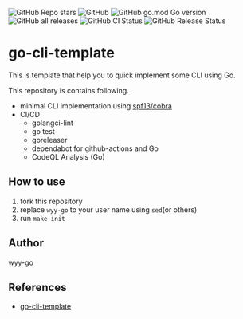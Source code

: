 ![GitHub Repo stars](https://img.shields.io/github/stars/wyy-go/go-cli-template?style=social)
![GitHub](https://img.shields.io/github/license/wyy-go/go-cli-template)
![GitHub go.mod Go version](https://img.shields.io/github/go-mod/go-version/wyy-go/go-cli-template)
![GitHub all releases](https://img.shields.io/github/downloads/wyy-go/go-cli-template/total)
![GitHub CI Status](https://img.shields.io/github/workflow/status/wyy-go/go-cli-template/ci?label=CI)
![GitHub Release Status](https://img.shields.io/github/workflow/status/wyy-go/go-cli-template/Release?label=release)

# go-cli-template
This is template that help you to quick implement some CLI using Go.

This repository is contains following.

- minimal CLI implementation using [spf13/cobra](https://github.com/spf13/cobra)
- CI/CD
  - golangci-lint
  - go test
  - goreleaser
  - dependabot for github-actions and Go
  - CodeQL Analysis (Go)

## How to use
1. fork this repository
2. replace `wyy-go` to your user name using `sed`(or others)
3. run `make init`

## Author
wyy-go

## References

- [go-cli-template](https://github.com/skanehira/go-cli-template)

